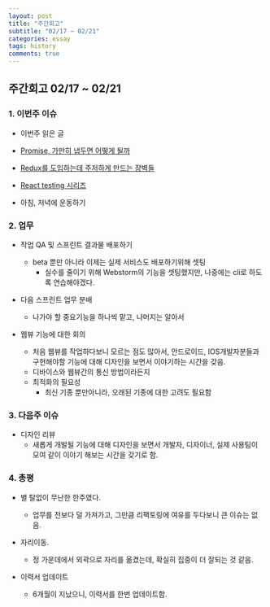 ```yaml
---
layout: post
title: "주간회고"
subtitle: "02/17 ~ 02/21"
categories: essay
tags: history
comments: true
---
```


## 주간회고 02/17 ~ 02/21

### 1. 이번주 이슈

- 이번주 읽은 글
- [Promise, 가만히 냅두면 어떻게 될까](https://imch.dev/posts/what-happens-if-do-nothing-with-promise)
- [Redux를 도입하는데 주저하게 만드는 장벽들](https://www.youtube.com/watch?v=1VNb_wmDiv8&feature=youtu.be&loop=0&fbclid=IwAR2TbKR1J8F8q-EB1sMYMdr9uCKUwTpclHZ2Yc320RNxX8ocltvKX8EqSQ8)
- [React testing 시리즈](https://jbee.io/react/testing-0-react-testin즈-intro/)

- 아침, 저녁에 운동하기

### 2. 업무

- 작업 QA 및 스프린트 결과물 배포하기

  - beta 뿐만 아니라 이제는 실제 서비스도 배포하기위해 셋팅
    - 실수를 줄이기 위해 Webstorm의 기능을 셋팅했지만, 나중에는 cli로 하도록 연습해야겠다.

- 다음 스프린트 업무 분배

  - 나가야 할 중요기능을 하나씩 맡고, 나머지는 알아서

- 웹뷰 기능에 대한 회의
  - 처음 웹뷰를 작업하다보니 모르는 점도 많아서, 안드로이드, IOS개발자분들과 구현해야할 기능에 대해 디자인을 보면서 이야기하는 시간을 갖음.
  - 디바이스와 웹뷰간의 통신 방법이라든지
  - 최적화의 필요성
    - 최신 기종 뿐만아니라, 오래된 기종에 대한 고려도 필요함

### 3. 다음주 이슈

- 디자인 리뷰
  - 새롭게 개발될 기능에 대해 디자인을 보면서 개발자, 디자이너, 실제 사용팀이 모여 같이 이야기 해보는 시간을 갖기로 함.

### 4. 총평

- 별 탈없이 무난한 한주였다.

  - 업무를 전보다 덜 가져가고, 그만큼 리팩토링에 여유를 두다보니 큰 이슈는 없음.

- 자리이동.

  - 정 가운데에서 외곽으로 자리를 옮겼는데, 확실히 집중이 더 잘되는 것 같음.

- 이력서 업데이트
  - 6개월이 지났으니, 이력서를 한번 업데이트함.
